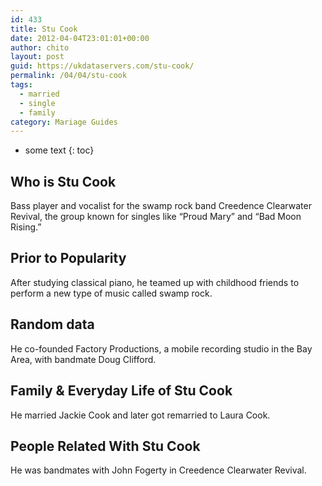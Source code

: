 ```yaml
---
id: 433
title: Stu Cook
date: 2012-04-04T23:01:01+00:00
author: chito
layout: post
guid: https://ukdataservers.com/stu-cook/
permalink: /04/04/stu-cook  
tags:
  - married
  - single
  - family
category: Mariage Guides
---
```


* some text
{: toc}


## Who is  Stu Cook
                  
                  
                  
Bass player and vocalist for the swamp rock band Creedence Clearwater Revival, the group known for singles like &#8220;Proud Mary&#8221; and &#8220;Bad Moon Rising.&#8221;
                  
                
                
                
## Prior to Popularity 
                  
                  
                  
After studying classical piano, he teamed up with childhood friends to perform a new type of music called swamp rock.
                  
                
                
                
## Random data 
                  
                  
                  
He co-founded Factory Productions, a mobile recording studio in the Bay Area, with bandmate Doug Clifford.
                  
                
                
                
## Family & Everyday Life of Stu Cook
                  
                  
                  
He married Jackie Cook and later got remarried to Laura Cook.
                  
                
                
                
## People Related With  Stu Cook
                  
                  
                  
He was bandmates with John Fogerty in Creedence Clearwater Revival.
                  
                
              
            
          
          
          
    
    
  
